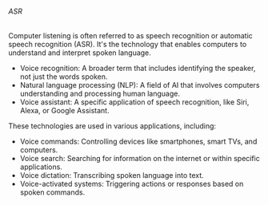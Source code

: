 ###### ASR

Computer listening is often referred to as speech recognition or automatic speech recognition (ASR). It's the technology that enables computers to understand and interpret spoken language.

- Voice recognition: A broader term that includes identifying the speaker, not just the words spoken.
- Natural language processing (NLP): A field of AI that involves computers understanding and processing human language.
- Voice assistant: A specific application of speech recognition, like Siri, Alexa, or Google Assistant.

These technologies are used in various applications, including:

- Voice commands: Controlling devices like smartphones, smart TVs, and computers.
- Voice search: Searching for information on the internet or within specific applications.
- Voice dictation: Transcribing spoken language into text.
- Voice-activated systems: Triggering actions or responses based on spoken commands.